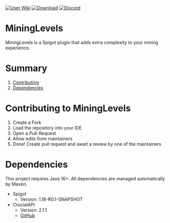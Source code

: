 [![User Wiki](https://img.shields.io/badge/Wiki-Users-blue)](https://github.com/ChafficPlugins/MiningLevels/wiki) [![Download](https://img.shields.io/badge/Download-v1.1.2-red)](https://github.com/ChafficPlugins/MiningLevels/releases/latest) [![Discord](https://img.shields.io/badge/Discord-Join-blue)](https://discord.gg/RYFamQzkcB)

# MiningLevels

MiningLevels is a Spigot plugin that adds extra complexity to your mining experience.

# Summary

1. [Contributing](#contributing-to-mininglevels)
2. [Dependencies](#dependencies)

# Contributing to MiningLevels
1. Create a Fork
2. Load the repository into your IDE
3. Open a Pull-Request
4. Allow edits from maintainers
5. Done! Create pull request and await a review by one of the maintainers

# Dependencies

This project requires Java 16+.
All dependencies are managed automatically by Maven.

* Spigot
    * Version: 1.18-R0.1-SNAPSHOT
* CrucialAPI
    * Version: 2.1.1
    * [GitHub](https://github.com/Chafficui/CrucialAPI)
